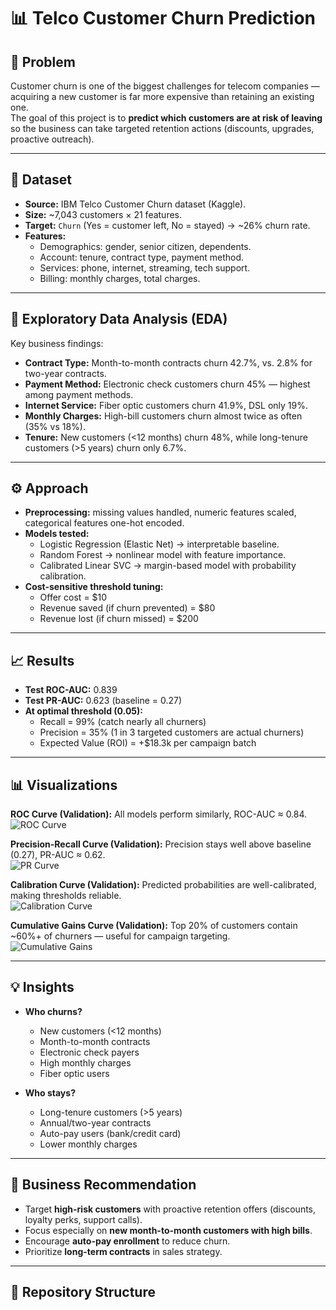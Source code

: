 # 📊 Telco Customer Churn Prediction

## 📌 Problem
Customer churn is one of the biggest challenges for telecom companies — acquiring a new customer is far more expensive than retaining an existing one.  
The goal of this project is to **predict which customers are at risk of leaving** so the business can take targeted retention actions (discounts, upgrades, proactive outreach).

---

## 📂 Dataset
- **Source:** IBM Telco Customer Churn dataset (Kaggle).  
- **Size:** ~7,043 customers × 21 features.  
- **Target:** `Churn` (Yes = customer left, No = stayed) → ~26% churn rate.  
- **Features:**  
  - Demographics: gender, senior citizen, dependents.  
  - Account: tenure, contract type, payment method.  
  - Services: phone, internet, streaming, tech support.  
  - Billing: monthly charges, total charges.  

---

## 🔎 Exploratory Data Analysis (EDA)
Key business findings:
- **Contract Type:** Month-to-month contracts churn 42.7%, vs. 2.8% for two-year contracts.  
- **Payment Method:** Electronic check customers churn 45% — highest among payment methods.  
- **Internet Service:** Fiber optic customers churn 41.9%, DSL only 19%.  
- **Monthly Charges:** High-bill customers churn almost twice as often (35% vs 18%).  
- **Tenure:** New customers (<12 months) churn 48%, while long-tenure customers (>5 years) churn only 6.7%.  

---

## ⚙️ Approach
- **Preprocessing:** missing values handled, numeric features scaled, categorical features one-hot encoded.  
- **Models tested:**  
  - Logistic Regression (Elastic Net) → interpretable baseline.  
  - Random Forest → nonlinear model with feature importance.  
  - Calibrated Linear SVC → margin-based model with probability calibration.  
- **Cost-sensitive threshold tuning:**  
  - Offer cost = $10  
  - Revenue saved (if churn prevented) = $80  
  - Revenue lost (if churn missed) = $200  

---

## 📈 Results
- **Test ROC-AUC:** 0.839  
- **Test PR-AUC:** 0.623 (baseline = 0.27)  
- **At optimal threshold (0.05):**  
  - Recall = 99% (catch nearly all churners)  
  - Precision = 35% (1 in 3 targeted customers are actual churners)  
  - Expected Value (ROI) = +$18.3k per campaign batch  

---

## 📊 Visualizations
**ROC Curve (Validation):** All models perform similarly, ROC-AUC ≈ 0.84.  
![ROC Curve](https://your-upload-link-here.png)

**Precision-Recall Curve (Validation):** Precision stays well above baseline (0.27), PR-AUC ≈ 0.62.  
![PR Curve](https://your-upload-link-here.png)

**Calibration Curve (Validation):** Predicted probabilities are well-calibrated, making thresholds reliable.  
![Calibration Curve](https://your-upload-link-here.png)

**Cumulative Gains Curve (Validation):** Top 20% of customers contain ~60%+ of churners — useful for campaign targeting.  
![Cumulative Gains](https://your-upload-link-here.png)

---

## 💡 Insights
- **Who churns?**  
  - New customers (<12 months)  
  - Month-to-month contracts  
  - Electronic check payers  
  - High monthly charges  
  - Fiber optic users  

- **Who stays?**  
  - Long-tenure customers (>5 years)  
  - Annual/two-year contracts  
  - Auto-pay users (bank/credit card)  
  - Lower monthly charges  

---

## 🚀 Business Recommendation
- Target **high-risk customers** with proactive retention offers (discounts, loyalty perks, support calls).  
- Focus especially on **new month-to-month customers with high bills**.  
- Encourage **auto-pay enrollment** to reduce churn.  
- Prioritize **long-term contracts** in sales strategy.  

---

## 📂 Repository Structure

